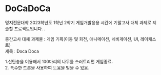 <h1>DoCaDoCa</h1>
<p>명지전문대학 2023학년도 1학년 2학기 게임개발응용 시간에 기말고사 대체 과제로 제출할 프로젝트입니다.
.</p>

중간고사 대체 과제물 : 게임 기획(이동 및 회전, 애니메이션, 네비게이션, UI, 레이캐스트)<br>
제목 : Doca Doca<br>

1.산탄총을 이용해서 100마리의 나무를 쓰러트리면 게임종료.<br>
2. 특수한 드론을 사용하여 도움을 받을 수 있음.
